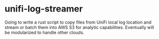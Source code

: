 # unifi-log-streamer
Going to write a rust script to copy files from UniFi local log location and stream or batch them into AWS S3 for analytic capabilities. Eventually will be modularized to handle other clouds.
